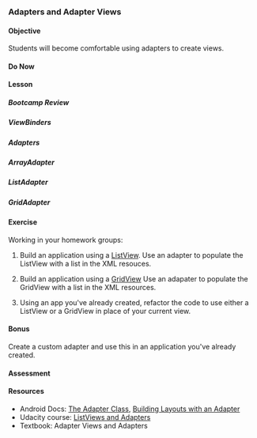 ### Adapters and Adapter Views

#### Objective

Students will become comfortable using adapters to create views.

#### Do Now

#### Lesson

##### Bootcamp Review

##### ViewBinders

##### Adapters

##### ArrayAdapter

##### ListAdapter

##### GridAdapter

#### Exercise

Working in your homework groups:

1. Build an application using a [ListView](http://developer.android.com/guide/topics/ui/layout/listview.html). Use
an adapter to populate the ListView with a list in the XML resouces.

1. Build an application using a [GridView](http://developer.android.com/guide/topics/ui/layout/gridview.html) Use an
adapater to populate the GridView with a list in the XML resources.

1. Using an app you've already created, refactor the code to use either a ListView or a GridView in place of your
current view.

#### Bonus

Create a custom adapter and use this in an application you've already created.

#### Assessment

#### Resources

* Android Docs: [The Adapter Class](http://developer.android.com/reference/android/widget/Adapter.html), [Building Layouts with an Adapter](http://developer.android.com/guide/topics/ui/declaring-layout.html#AdapterViews)
* Udacity course: [ListViews and Adapters](https://www.udacity.com/course/viewer#!/c-ud853/l-1395568821/e-1395668591/m-1395668592)
* Textbook: Adapter Views and Adapters
